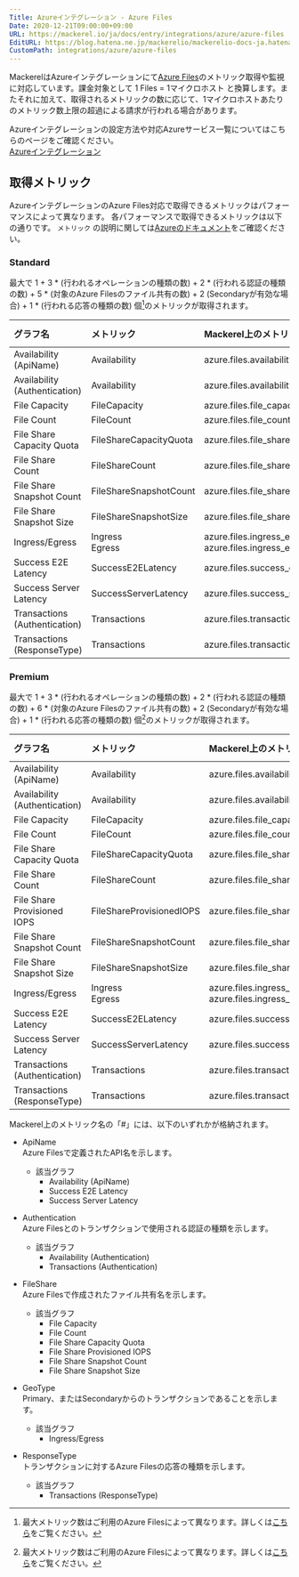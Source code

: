 ```yaml
---
Title: Azureインテグレーション - Azure Files
Date: 2020-12-21T09:00:00+09:00
URL: https://mackerel.io/ja/docs/entry/integrations/azure/azure-files
EditURL: https://blog.hatena.ne.jp/mackerelio/mackerelio-docs-ja.hatenablog.mackerel.io/atom/entry/26006613681091351
CustomPath: integrations/azure/azure-files
---
```


MackerelはAzureインテグレーションにて<a href="https://azure.microsoft.com/ja-jp/services/storage/files/" target="_blank">Azure Files</a>のメトリック取得や監視に対応しています。課金対象として 1 Files = 1マイクロホスト と換算します。またそれに加えて、取得されるメトリックの数に応じて、1マイクロホストあたりのメトリック数上限の超過による請求が行われる場合があります。

Azureインテグレーションの設定方法や対応Azureサービス一覧についてはこちらのページをご確認ください。<br>
<a href="https://mackerel.io/ja/docs/entry/integrations/azure">Azureインテグレーション</a>

## 取得メトリック
AzureインテグレーションのAzure Files対応で取得できるメトリックはパフォーマンスによって異なります。
各パフォーマンスで取得できるメトリックは以下の通りです。 `メトリック` の説明に関しては<a href="https://docs.microsoft.com/ja-jp/azure/storage/files/storage-files-monitoring-reference" target="_blank">Azureのドキュメント</a>をご確認ください。

### Standard
最大で 1 + 3 * (行われるオペレーションの種類の数) + 2 * (行われる認証の種類の数) + 5 * (対象のAzure Filesのファイル共有の数) + 2 (Secondaryが有効な場合) + 1 * (行われる応答の種類の数) 個[^1]のメトリックが取得されます。

|グラフ名|メトリック|Mackerel上のメトリック名|単位|Aggregation Type|
|:---|:---|:---|:---|:---|
|Availability (ApiName)|Availability|azure.files.availability_apiname.#.percent|percentage|Average|
|Availability (Authentication)|Availability|azure.files.availability_authentication.#.percent|percentage|Average|
|File Capacity|FileCapacity|azure.files.file_capacity.#.bytes|bytes|Average|
|File Count|FileCount|azure.files.file_count.#.count|float|Average|
|File Share Capacity Quota|FileShareCapacityQuota|azure.files.file_share_capacity_quota.#.bytes|bytes|Average|
|File Share Count|FileShareCount|azure.files.file_share_count.count|float|Average|
|File Share Snapshot Count|FileShareSnapshotCount|azure.files.file_share_snapshot_count.#.count|float|Average|
|File Share Snapshot Size|FileShareSnapshotSize|azure.files.file_share_snapshot_size.#.bytes|bytes|Average|
|Ingress/Egress|Ingress<br>Egress|azure.files.ingress_egress.#.ingress<br>azure.files.ingress_egress.#.egress|bytes|Total|
|Success E2E Latency|SuccessE2ELatency|azure.files.success_e2e_latency.#.milliseconds|float|Average|
|Success Server Latency|SuccessServerLatency|azure.files.success_server_latency.#.milliseconds|float|Average|
|Transactions (Authentication)|Transactions|azure.files.transactions_authentication.#.count|integer|Total|
|Transactions (ResponseType)|Transactions|azure.files.transactions_responsetype.#.count|integer|Total|

### Premium
最大で 1 + 3 * (行われるオペレーションの種類の数) + 2 * (行われる認証の種類の数) + 6 * (対象のAzure Filesのファイル共有の数) + 2 (Secondaryが有効な場合) + 1 * (行われる応答の種類の数) 個[^1]のメトリックが取得されます。

|グラフ名|メトリック|Mackerel上のメトリック名|単位|Aggregation Type|
|:---|:---|:---|:---|:---|
|Availability (ApiName)|Availability|azure.files.availability_apiname.#.percent|percentage|Average|
|Availability (Authentication)|Availability|azure.files.availability_authentication.#.percent|percentage|Average|
|File Capacity|FileCapacity|azure.files.file_capacity.#.bytes|bytes|Average|
|File Count|FileCount|azure.files.file_count.#.count|float|Average|
|File Share Capacity Quota|FileShareCapacityQuota|azure.files.file_share_capacity_quota.#.bytes|bytes|Average|
|File Share Count|FileShareCount|azure.files.file_share_count.count|float|Average|
|File Share Provisioned IOPS|FileShareProvisionedIOPS|azure.files.file_share_provisioned_iops.#.bytes|bytes|Average|
|File Share Snapshot Count|FileShareSnapshotCount|azure.files.file_share_snapshot_count.#.count|float|Average|
|File Share Snapshot Size|FileShareSnapshotSize|azure.files.file_share_snapshot_size.#.bytes|bytes|Average|
|Ingress/Egress|Ingress<br>Egress|azure.files.ingress_egress.#.ingress<br>azure.files.ingress_egress.#.egress|bytes|Total|
|Success E2E Latency|SuccessE2ELatency|azure.files.success_e2e_latency.#.milliseconds|float|Average|
|Success Server Latency|SuccessServerLatency|azure.files.success_server_latency.#.milliseconds|float|Average|
|Transactions (Authentication)|Transactions|azure.files.transactions_authentication.#.count|integer|Total|
|Transactions (ResponseType)|Transactions|azure.files.transactions_responsetype.#.count|integer|Total|

Mackerel上のメトリック名の「#」には、以下のいずれかが格納されます。

  - ApiName<br>
  Azure Filesで定義されたAPI名を示します。
    - 該当グラフ
      - Availability (ApiName)
      - Success E2E Latency
      - Success Server Latency
  
  - Authentication<br>
  Azure Filesとのトランザクションで使用される認証の種類を示します。
    - 該当グラフ
      - Availability (Authentication)
      - Transactions (Authentication)

  - FileShare<br>
  Azure Filesで作成されたファイル共有名を示します。
    - 該当グラフ
      - File Capacity
      - File Count
      - File Share Capacity Quota
      - File Share Provisioned IOPS
      - File Share Snapshot Count
      - File Share Snapshot Size

  - GeoType<br>
  Primary、またはSecondaryからのトランザクションであることを示します。
    - 該当グラフ
      - Ingress/Egress
  
  - ResponseType<br>
  トランザクションに対するAzure Filesの応答の種類を示します。
    - 該当グラフ
      - Transactions (ResponseType)

[^1]: 最大メトリック数はご利用のAzure Filesによって異なります。詳しくは[こちら](https://docs.microsoft.com/ja-jp/azure/storage/files/storage-files-monitoring-reference#metrics-dimensions)をご覧ください。

